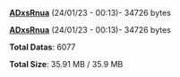 [**ADxsRnua**](/data/ADxsRnua.txt) (24/01/23 - 00:13)- 34726 bytes

[**ADxsRnua**](/data/ADxsRnua.txt) (24/01/23 - 00:13)- 34726 bytes

**Total Datas**: 6077

**Total Size**: 35.91 MB / 35.9 MB